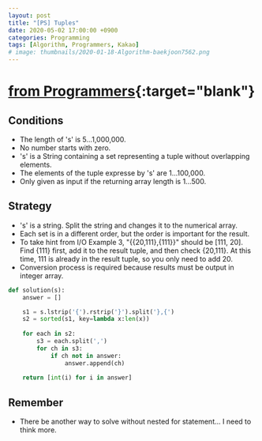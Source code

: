 ```yaml
---
layout: post
title: "[PS] Tuples"
date: 2020-05-02 17:00:00 +0900
categories: Programming
tags: [Algorithm, Programmers, Kakao]
# image: thumbnails/2020-01-18-Algorithm-baekjoon7562.png
---
```


# [from Programmers](https://programmers.co.kr/learn/courses/30/lessons/64065?language=python3){:target="blank"}

## Conditions

<!-- - s의 길이는 5이상 1,000,000 이하.
- 숫자가 0으로 시작하는 경우는 없음.
- s는 중복되는 원소가 없는 튜플을 표현하는 집합이 담긴 문자열.
- s가 표현하는 튜플의 원소는 1 이상 100,000 이하인 자연수.
- return 하는 배열의 길이가 1 이상 500 이하인 경우만 입력으로 주어짐. -->

- The length of 's' is 5...1,000,000.
- No number starts with zero.
- 's' is a String containing a set representing a tuple without overlapping elements.
- The elements of the tuple expresse by 's' are 1...100,000.
- Only given as input if the returning array length is 1...500.

## Strategy

<!-- - s는 전체가 문자열. 문자열을 split 해서 필요한 숫자 배열로 바꾼다.
- 각 집합은 순서가 바뀌어도 상관 없는 상태지만 결과 튜플은 순서가 중요하다. 
- 입출력 예시 3번에서 힌트를 얻자면, "\{\{20,111\},\{111\}\}" 이 [111, 20]이 되어야 한다. \{111\}을 먼저 찾아 결과 튜플에 추가한 후 \{20,111\}를 확인한다. 이 때 111은 이미 결과 튜플에 있으므로 20만 추가하면 된다.
- 결과가 정수 배열로 출력되어야 하므로 변환 과정이 필요하다. -->

- 's' is a string. Split the string and changes it to the numerical array.
- Each set is in a different order, but the order is important for the result.
- To take hint from I/O Example 3, "\{\{20,111\},\{111\}\}" should be [111, 20]. Find \{111\} first, add it to the result tuple, and then check \{20,111\}. At this time, 111 is already in the result tuple, so you only need to add 20.
- Conversion process is required because results must be output in integer array.

```python
def solution(s):
    answer = []

    s1 = s.lstrip('{').rstrip('}').split('},{')
    s2 = sorted(s1, key=lambda x:len(x))
    
    for each in s2:
        s3 = each.split(',')
        for ch in s3:
            if ch not in answer:
                answer.append(ch)
    
    return [int(i) for i in answer]
```

## Remember

<!-- - 이중 for문을 안 쓰고 풀 수 있는 방법이 있을텐데... 좀 더 고민 필요. -->

- There be another way to solve without nested for statement... I need to think more.
